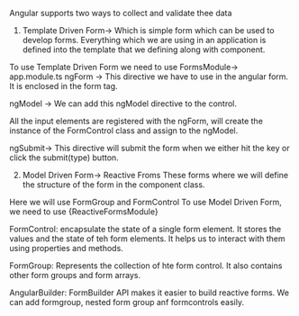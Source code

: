 Angular supports two ways to collect and validate thee data

1. Template Driven Form-> Which is simple form which can be used to develop forms.
  Everything which we are using in an application is defined into the template that we defining along with component.

To use Template Driven Form we need to use FormsModule-> app.module.ts
ngForm -> This directive we have to use in the angular form. It is enclosed in the form tag.

ngModel -> We can add this ngModel directive to the control.

All the input elements are registered with the ngForm, will create the instance of the FormControl class and assign to the ngModel.


ngSubmit-> This directive will submit the form when we either hit the key or click the submit(type) button.


2. Model Driven Form-> Reactive Froms
 These forms where we will define the structure of the form in the component class.
 
 Here we will use FormGroup and FormControl
 To use Model Driven Form, we need to use {ReactiveFormsModule}
 
 FormControl: encapsulate the state of a single form element. It stores the values and the state of teh form elements. It helps us to interact with them using properties and methods.
 
 FormGroup: Represents the collection of hte form control. It also contains other form groups and form arrays.
 
 AngularBuilder: FormBuilder API makes it easier to build reactive forms. We can add formgroup, nested form group anf formcontrols easily.

